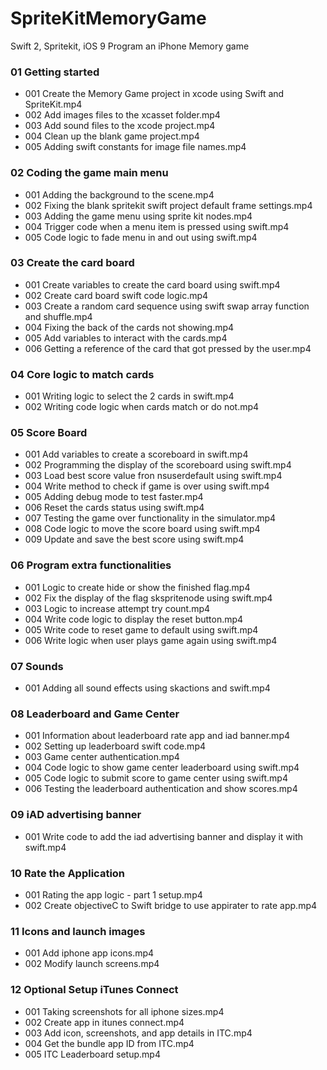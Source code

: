 # SpriteKitMemoryGame
Swift 2, Spritekit, iOS 9 Program an iPhone Memory game


### 01 Getting started
- 001 Create the Memory Game project in xcode using Swift and SpriteKit.mp4
- 002 Add images files to the xcasset folder.mp4
- 003 Add sound files to the xcode project.mp4
- 004 Clean up the blank game project.mp4
- 005 Adding swift constants for image file names.mp4
  
### 02 Coding the game main menu
- 001 Adding the background to the scene.mp4
- 002 Fixing the blank spritekit swift project default frame settings.mp4
- 003 Adding the game menu using sprite kit nodes.mp4
- 004 Trigger code when a menu item is pressed using swift.mp4
- 005 Code logic to fade menu in and out using swift.mp4
  
### 03 Create the card board
- 001 Create variables to create the card board using swift.mp4
- 002 Create card board swift code logic.mp4
- 003 Create a random card sequence using swift swap array function and shuffle.mp4
- 004 Fixing the back of the cards not showing.mp4
- 005 Add variables to interact with the cards.mp4
- 006 Getting a reference of the card that got pressed by the user.mp4
  
### 04 Core logic to match cards
- 001 Writing logic to select the 2 cards in swift.mp4
- 002 Writing code logic when cards match or do not.mp4
  
### 05 Score Board
- 001 Add variables to create a scoreboard in swift.mp4
- 002 Programming the display of the scoreboard using swift.mp4
- 003 Load best score value fron nsuserdefault using swift.mp4
- 004 Write method to check if game is over using swift.mp4
- 005 Adding debug mode to test faster.mp4
- 006 Reset the cards status using swift.mp4
- 007 Testing the game over functionality in the simulator.mp4
- 008 Code logic to move the score board using swift.mp4
- 009 Update and save the best score using swift.mp4
  
### 06 Program extra functionalities
- 001 Logic to create hide or show the finished flag.mp4
- 002 Fix the display of the flag skspritenode using swift.mp4
- 003 Logic to increase attempt try count.mp4
- 004 Write code logic to display the reset button.mp4
- 005 Write code to reset game to default using swift.mp4
- 006 Write logic when user plays game again using swift.mp4
  
### 07 Sounds
- 001 Adding all sound effects using skactions and swift.mp4
  
### 08 Leaderboard and Game Center
- 001 Information about leaderboard rate app and iad banner.mp4
- 002 Setting up leaderboard swift code.mp4
- 003 Game center authentication.mp4
- 004 Code logic to show game center leaderboard using swift.mp4
- 005 Code logic to submit score to game center using swift.mp4
- 006 Testing the leaderboard authentication and show scores.mp4
  
### 09 iAD advertising banner
- 001 Write code to add the iad advertising banner and display it with swift.mp4
  
### 10 Rate the Application
- 001 Rating the app logic - part 1 setup.mp4
- 002 Create objectiveC to Swift bridge to use appirater to rate app.mp4
  
### 11 Icons and launch images
- 001 Add iphone app icons.mp4
- 002 Modify launch screens.mp4
  
### 12 Optional Setup iTunes Connect
- 001 Taking screenshots for all iphone sizes.mp4
- 002 Create app in itunes connect.mp4
- 003 Add icon, screenshots, and app details in ITC.mp4
- 004 Get the bundle app ID from ITC.mp4
- 005 ITC Leaderboard setup.mp4